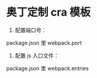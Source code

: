 # 奥丁定制 cra 模板

1. 配置端口号：

package.json 里 webpack.port

1. 配置 js 入口文件：

package.json 里 webpack.entries
